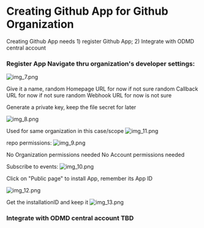 # Creating Github App for Github Organization

Creating Github App needs 1) register Github App; 2) Integrate with ODMD central account

### Register App Navigate thru organization's developer settings:
![img_7.png](img_7.png)

Give it 
a name, 
random Homepage URL for now if not sure
random Callback URL for now if not sure
random Webhook URL for now is not sure

Generate a private key, keep the file secret for later

![img_8.png](img_8.png)

Used for same organization in this case/scope
![img_11.png](img_11.png)

repo permissions:
![img_9.png](img_9.png)

No Organization permissions needed
No Account permissions needed

Subscribe to events:
![img_10.png](img_10.png)

Click on "Public page" to install App, remember its App ID

![img_12.png](img_12.png)

Get the installationID and keep it
![img_13.png](img_13.png)

### Integrate with ODMD central account TBD

